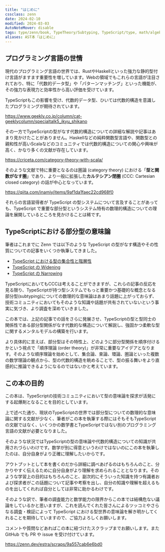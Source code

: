 ```yaml
---
title: "はじめに"
cssclass: zenn
date: 2024-02-10
modified: 2024-03-03
AutoNoteMover: disable
tags: type/zenn/book, TypeTheory/Subtyping, TypeScript/type, math/algebra
aliases: AST本『はじめに』
---
```


## プログラミング言語の世情

現代のプログラミング言語の世界では、RustやHaskellといった強力な静的型付け言語がますます重要性を増しています。Webの領域でもこれらの言語が注目されており、特に「代数的データ型」や「パターンマッチング」といった機能が、その強力な表現力と効率性から高い評価を受けています。

TypeScriptもこの影響を受け、代数的データ型、ひいては代数的構造を意識したプログラミングが期待されています。

https://www.geekly.co.jp/column/cat-geeklycolumn/specialtalk5_ikyu_shikano

その一方でTypeScriptの型がなす代数的構造についての詳細な解説や記事はあまり見かけたことがありません。Haskellなどの純粋関数型言語や、関数型との親和性が高いScalaなどのコミュニティでは代数的構造についての関心や興味が高く、かなり多くの文献が存在しています。

https://criceta.com/category-theory-with-scala/

そのような文献で特に重要となるのは圏論 (category theory) における「**型と関数がなす圏**」であり、より一般に拡張した**カルテシアン閉圏** (CCC: Cartesian closed category) の話が中心となっています。

https://qiita.com/inamiy/items/9af1da1faec22cd968f0

それらの言語習得者が TypeScript の型システムについて言及することがあっても、TypeScript で重要な部分型というシステム特有の数理的構造についての理論を展開しているところを見かけることは稀です。

## TypeScriptにおける部分型の意味論

筆者はこれまでに Zenn では以下のような TypeScript の型がなす構造やその性質についての記事をいくつか執筆してきました。

- [TypeScript における型の集合性と階層性](https://zenn.dev/estra/articles/typescript-type-set-hierarchy)
- [TypeScript の Widening](https://zenn.dev/estra/articles/typescript-widening)
- [TypeScript の Narrowing](https://zenn.dev/estra/articles/typescript-narrowing)

TypeScriptにおいてもCCCは考えることができますが、これらの記事の反応を見る限り、TypeScriptが持つ型システムでもっと重要かつ基礎的な概念となる部分型(subtyping)についての数理的な意味論はあまり話題に上がっておらず、技術コミュニティにおいてもそのような知識や話題が共有されていないという事実に気づき、より調査を深めていきました。

この本では、上記の記事での話をさらに発展させ、TypeScriptの型と型同士の関係性である部分型関係がなす代数的な構造について解説し、強固かつ柔軟な型に関するメンタルモデルの構築を行います。

より具体的に言えば、部分型はその特性上、どのように部分型関係を順序付けるかという視点で「順序理論 (order theory)」が非常に重要なアイデアとなります。そのような順序理論を始めとして、集合論、束論、環論、圏論といった複数の数学理論の観点から、型の代数的構造を眺めることで、型の振る舞いをより直感的に推論できるようになるのではないかと考えています。

## この本の目的

この本は、TypeScriptの技術コミュニティにおいて型の意味論を探求が活発にする起爆剤となることを目的としています。

上で述べた通り、現状のTypeScriptの世界では部分型についての数理的な意味論に関する文献が少なく、筆者がこの本を執筆する際にはそもそもTypeScriptの文献ではなく、いくつかの数学書とTypeScriptではない別のプログラミング言語の文献が必要となりました。

そのような状況ではTypeScriptの型の意味論や代数的構造についての知識が共用されづらいわけです。数学が別に得意というわけではないのにこの本を執筆したのは、自分自身がより正確に理解したいからです。

アウトプットとして本を書くのだから詳細に調べあげるのはもちろんのこと、分かりやすく伝えるために自分自身がより理解を求められることとなります。そのような学習上の目的はもちろんのこと、副次的にそういった知識を持つ有識者および探求者がこの話題について記事や考察を出し、自分の知識や理解を超えるものを出してくれれば自分としては非常に助かるわけです。

そのような訳で、筆者の調査能力と数学能力の限界からこの本では結構危ない議論をしているかと思いますが、これを読んでくれた皆さんによるツッコミやさらなる調査・検証によって TypeScript における型世界の意味論を解き明かしてくれることを期待していますので、ご協力よろしくお願いします。

コメントや質問などあればこの本に紐づけたスクラップまでお願いします。また GitHub でも PR や issue を受け付けています。

https://zenn.dev/estra/scraps/9a557cab6e6bd0
